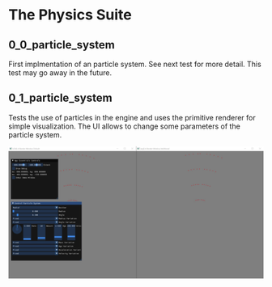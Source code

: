 # The Physics Suite

## 0_0_particle_system
First implmentation of an particle system. See next test for more detail. 
This test may go away in the future.

## 0_1_particle_system
Tests the use of particles in the engine and uses the primitive renderer for simple visualization. The UI allows to change some parameters of the particle system.

![Particle System]( images/particles.jpg )

